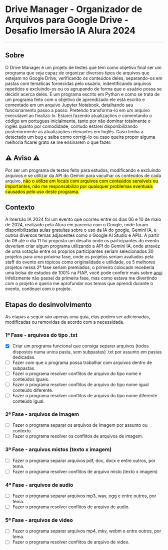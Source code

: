 # Drive Manager - Organizador de Arquivos para Google Drive - Desafio Imersão IA Alura 2024
---
## Sobre
O Drive Manager é um projeto de testes que tem como objetivo final ser um programa que seja capaz de organizar diversos tipos de arquivos que estejam no Google Drive, verificando os conteúdos deles, separando-os em pastas com tematicas fornecidas pelo usuário, indentificando arquivos repetidos e excluindo-os ou os agrupando de forma que o usuário possa se decidir acerca deles. É um programa escrito em Python e como se trata de um programa feito com o objetivo de aprendizado ele está escrito e comentado em um arquivo Jupyter Notebook, detalhando seu funcionamento passo a passo. Pretendo transforma-lo em um arquivo executável ao finaliza-lo. Estarei fazendo atualizações e comentando o código em portugues inicialmente, tanto por não dominar totalmente o inglês quanto por comodidade, contudo estarei disponibilizando posteriormente as atualizações relevantes em Inglês. Caso tenha a detectado um bug e saiba como corrigi-lo ou caso queira propor alguma melhoria ficarei grato se me ensinarem o que fazer.
## ⚠️ Aviso ⚠️
Por ser um programa de testes feito para estudos, modificando e excluindo arquivos e se utilizar da API do Gemini para vaculhar os conteúdos de cada arquivo, <mark>não o utilize em locais com arquivos com conteúdos sensíveis ou importantes, não me responsabilizo por quaisquer problemas eventuais causados pelo uso deste programa.</mark>
## Contexto
A Imersão IA 2024 foi um evento que ocorreu entre os dias 06 e 10 de maio de 2024, realizado pela Alura em parceria com o Google, onde foram disponibilizadas aulas gratuítas sobre o uso da IA do google, Gemini IA, e outros diversos temas adjacentes como o Google AI Studio e APIs. A partir do 09 até o dia 11 foi proposto um desafio onde os participantes do evento deveriam criar algum programa utilizando a API do Gemini IA, onde atravéz de uma votação entre os proprios participantes seriam selecionados 30 projetos para uma próxima fase, onde os projetos seriam avaliados pela staff do evento em tópicos como originalidade e utilidade, os 5 melhores projetos nessa 2ª fase seriam premiados, o primeiro colocado receberia uma bolsa de estudos de 100% na FIAP, você pode conferir mais sobre [aqui](https://www.alura.com.br/artigos/top5-projetos-imersao-ia)
Infelizmente não passei da primeira fase, mas como estava me divertindo com o projeto e queria me aprofundar nos temas que aprendi durante o evento, continuei com o projeto.
## Etapas do desinvolvimento
As etapas a seguir são apenas uma guia, elas podem ser adicionadas, modificadas ou removidas de acordo com a necessidade.
### 1ª Fase - arquivos do tipo .txt
- [x] Criar um programa funcional que consiga separar arquivos (todos dispostos numa unica pasta, sem subpastas) .txt por assunto em pastas dedicadas.
- [ ] Fazer com que o programa possa trabalhar com arquivos dentro de subpastas.
- [ ] Fazer o programa resolver conflitos de arquivo do tipo nome e conteúdos iguais.
- [ ] Fazer o programa resolver conflitos de arquivo do tipo nome igual conteúdo diferente.
- [ ] Fazer o programa resolver conflitos de arquivo do tipo nome diferente conteúdo igual.
### 2ª Fase - arquivos de imagem
- [ ] Fazer o programa separar os arquivos de imagem por assunto ou contexto.
- [ ] Fazer o programa resolver os conflitos de arquivos de imagem.
### 3ª Fase - arquivos mistos (texto x imagem)
- [ ] Fazer o programa separar arquivos pdf, doc, docx e entre outros, por tema.
- [ ] Fazer o programa resolver conflitos de arquivo misto (texto x imagem)
### 4ª Fase - arquivos de audio
- [ ] Fazer o programa separar arquivos mp3, wav, ogg e entre outros, por tema.
- [ ] Fazer o programa resolver conflitos de arquivo de audio.
### 5ª Fase - arquivos de video
- [ ] Fazer o programa separar arquivos mp4, mkv, webm e entre outros, por tema.
- [ ] Fazer o programa resolver conflitos de arquivo de video.

